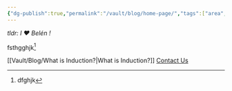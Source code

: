 ```yaml
---
{"dg-publish":true,"permalink":"/vault/blog/home-page/","tags":["area","gardenEntry"]}
---
```



*tldr: I ❤️ Belén !*

fsthgghjk[^1]

[^1]: dfghjk 


[[Vault/Blog/What is Induction?\|What is Induction?]]
<a href="mailto:charle_@live.ca" class="email-button">Contact Us</a>